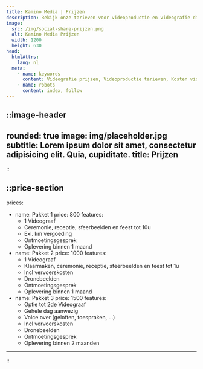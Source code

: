 ```yaml
---
title: Kamino Media | Prijzen
description: Bekijk onze tarieven voor videoproductie en videografie diensten. Betaalbare videograaf pakketten voor bruiloften, evenementen en bedrijfsvideo’s, passend bij elk budget.
image:
  src: /img/social-share-prijzen.png
  alt: Kamino Media Prijzen
  width: 1200
  height: 630
head:
  htmlAttrs:
    lang: nl
  meta:
    - name: keywords
      content: Videografie prijzen, Videoproductie tarieven, Kosten videograaf, Prijslijst videografie, Tarieven videodiensten, Budget videografie, Betaalbare videografie, Videograaf kosten, Videoproductie pakketten, Prijzen video-opnamen
    - name: robots
      content: index, follow
---
```


::image-header
---
rounded: true
image: img/placeholder.jpg
subtitle: Lorem ipsum dolor sit amet, consectetur adipisicing elit. Quia, cupiditate.
title: Prijzen
---
::

::price-section
---
prices:
  - name: Pakket 1
    price: 800
    features:
      - 1 Videograaf
      - Ceremonie, receptie, sfeerbeelden en feest tot 10u
      - Exl. km vergoeding
      - Ontmoetingsgesprek
      - Oplevering binnen 1 maand
  - name: Pakket 2
    price: 1000
    features:
      - 1 Videograaf
      - Klaarmaken, ceremonie, receptie, sfeerbeelden en feest tot 1u
      - Incl vervoerskosten
      - Dronebeelden
      - Ontmoetingsgesprek
      - Oplevering binnen 1 maand
  - name: Pakket 3
    price: 1500
    features:
      - Optie tot 2de Videograaf
      - Gehele dag aanwezig
      - Voice over (geloften, toespraken, ...)
      - Incl vervoerskosten
      - Dronebeelden
      - Ontmoetingsgesprek
      - Oplevering binnen 2 maanden
---
::

